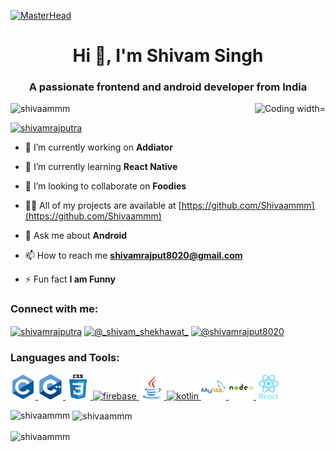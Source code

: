 [![MasterHead](https://1.bp.blogspot.com/-7A4WynwLsMw/XbBpCXG8fHI/AAAAAAAAMt4/uOa1bpLskYgrwGbllhSu2SDj_Mig8SXJQCLcBGAsYHQ/s1600/2000_600px.gif)](https://github.com/Shivaammm.)
<h1 align="center">Hi 👋, I'm Shivam Singh</h1>
<h3 align="center">A passionate frontend and android developer from India</h3>
<img align="right" alt="Coding width="400" src="https://codersera.com/blog/wp-content/uploads/2019/07/BLOG-23-L-3.jpg">


<p align="left"> <img src="https://komarev.com/ghpvc/?username=shivaammm&label=Profile%20views&color=0e75b6&style=flat" alt="shivaammm" /> </p>

<p align="left"> <a href="https://twitter.com/shivamrajputra" target="blank"><img src="https://img.shields.io/twitter/follow/shivamrajputra?logo=twitter&style=for-the-badge" alt="shivamrajputra" /></a> </p>

- 🔭 I’m currently working on **Addiator**

- 🌱 I’m currently learning **React Native**

- 👯 I’m looking to collaborate on **Foodies**

- 👨‍💻 All of my projects are available at [https://github.com/Shivaammm](https://github.com/Shivaammm)

- 💬 Ask me about **Android**

- 📫 How to reach me **shivamrajput8020@gmail.com**

- ⚡ Fun fact **I am Funny**

<h3 align="left">Connect with me:</h3>
<p align="left">
<a href="https://twitter.com/shivamrajputra" target="blank"><img align="center" src="https://raw.githubusercontent.com/rahuldkjain/github-profile-readme-generator/master/src/images/icons/Social/twitter.svg" alt="shivamrajputra" height="30" width="40" /></a>
<a href="https://instagram.com/@_shivam_shekhawat_" target="blank"><img align="center" src="https://raw.githubusercontent.com/rahuldkjain/github-profile-readme-generator/master/src/images/icons/Social/instagram.svg" alt="@_shivam_shekhawat_" height="30" width="40" /></a>
<a href="https://www.hackerrank.com/@shivamrajput8020" target="blank"><img align="center" src="https://raw.githubusercontent.com/rahuldkjain/github-profile-readme-generator/master/src/images/icons/Social/hackerrank.svg" alt="@shivamrajput8020" height="30" width="40" /></a>
</p>

<h3 align="left">Languages and Tools:</h3>
<p align="left"> <a href="https://www.cprogramming.com/" target="_blank" rel="noreferrer"> <img src="https://raw.githubusercontent.com/devicons/devicon/master/icons/c/c-original.svg" alt="c" width="40" height="40"/> </a> <a href="https://www.w3schools.com/cpp/" target="_blank" rel="noreferrer"> <img src="https://raw.githubusercontent.com/devicons/devicon/master/icons/cplusplus/cplusplus-original.svg" alt="cplusplus" width="40" height="40"/> </a> <a href="https://www.w3schools.com/css/" target="_blank" rel="noreferrer"> <img src="https://raw.githubusercontent.com/devicons/devicon/master/icons/css3/css3-original-wordmark.svg" alt="css3" width="40" height="40"/> </a> <a href="https://firebase.google.com/" target="_blank" rel="noreferrer"> <img src="https://www.vectorlogo.zone/logos/firebase/firebase-icon.svg" alt="firebase" width="40" height="40"/> </a> <a href="https://www.java.com" target="_blank" rel="noreferrer"> <img src="https://raw.githubusercontent.com/devicons/devicon/master/icons/java/java-original.svg" alt="java" width="40" height="40"/> </a> <a href="https://kotlinlang.org" target="_blank" rel="noreferrer"> <img src="https://www.vectorlogo.zone/logos/kotlinlang/kotlinlang-icon.svg" alt="kotlin" width="40" height="40"/> </a> <a href="https://www.mysql.com/" target="_blank" rel="noreferrer"> <img src="https://raw.githubusercontent.com/devicons/devicon/master/icons/mysql/mysql-original-wordmark.svg" alt="mysql" width="40" height="40"/> </a> <a href="https://nodejs.org" target="_blank" rel="noreferrer"> <img src="https://raw.githubusercontent.com/devicons/devicon/master/icons/nodejs/nodejs-original-wordmark.svg" alt="nodejs" width="40" height="40"/> </a> <a href="https://reactjs.org/" target="_blank" rel="noreferrer"> <img src="https://raw.githubusercontent.com/devicons/devicon/master/icons/react/react-original-wordmark.svg" alt="react" width="40" height="40"/> </a> </p>

<p><img align="left" src="https://github-readme-stats.vercel.app/api/top-langs?username=shivaammm&show_icons=true&locale=en&layout=compact" alt="shivaammm" /></p>

<p>&nbsp;<img align="center" src="https://github-readme-stats.vercel.app/api?username=shivaammm&show_icons=true&locale=en" alt="shivaammm" /></p>

<p><img align="center" src="https://github-readme-streak-stats.herokuapp.com/?user=shivaammm&" alt="shivaammm" /></p>
